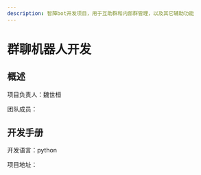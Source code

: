 ```yaml
---
description: 智障bot开发项目，用于互助群和内部群管理，以及其它辅助功能
---
```


# 群聊机器人开发

## 概述

项目负责人：魏世桓

团队成员：

## 开发手册

开发语言：python

项目地址：

